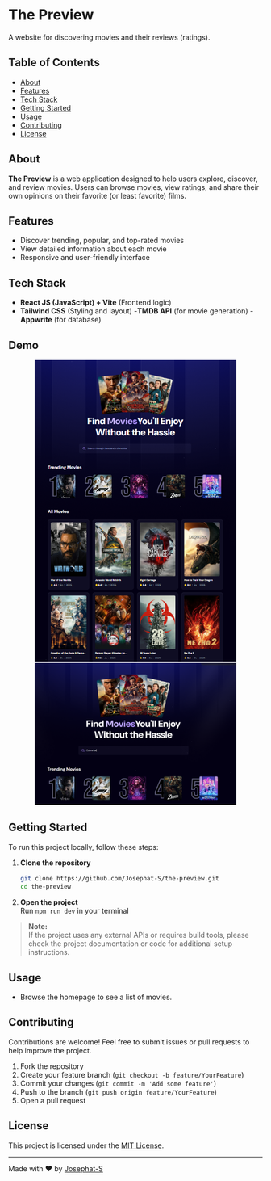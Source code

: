 # The Preview

A website for discovering movies and their reviews (ratings).

## Table of Contents

- [About](#about)
- [Features](#features)
- [Tech Stack](#tech-stack)
- [Getting Started](#getting-started)
- [Usage](#usage)
- [Contributing](#contributing)
- [License](#license)

## About

**The Preview** is a web application designed to help users explore, discover, and review movies. Users can browse movies, view ratings, and share their own opinions on their favorite (or least favorite) films.

## Features

- Discover trending, popular, and top-rated movies
- View detailed information about each movie
- Responsive and user-friendly interface

## Tech Stack

- **React JS (JavaScript) + Vite** (Frontend logic)
- **Tailwind CSS** (Styling and layout)
-**TMDB API** (for movie generation)
-**Appwrite** (for database)

## Demo
<p align="center">
  <img src="Screenshots/Screenshot%201.png" width="400">
  <img src="Screenshots/Screenshot%202.png" width="400">
</p>

## Getting Started

To run this project locally, follow these steps:

1. **Clone the repository**  
   ```bash
   git clone https://github.com/Josephat-S/the-preview.git
   cd the-preview
   ```

2. **Open the project**  
   Run `npm run dev` in your terminal

> **Note:**  
> If the project uses any external APIs or requires build tools, please check the project documentation or code for additional setup instructions.

## Usage

- Browse the homepage to see a list of movies.


## Contributing

Contributions are welcome! Feel free to submit issues or pull requests to help improve the project.

1. Fork the repository
2. Create your feature branch (`git checkout -b feature/YourFeature`)
3. Commit your changes (`git commit -m 'Add some feature'`)
4. Push to the branch (`git push origin feature/YourFeature`)
5. Open a pull request

## License

This project is licensed under the [MIT License](LICENSE).

---

Made with ❤️ by [Josephat-S](https://github.com/Josephat-S)
